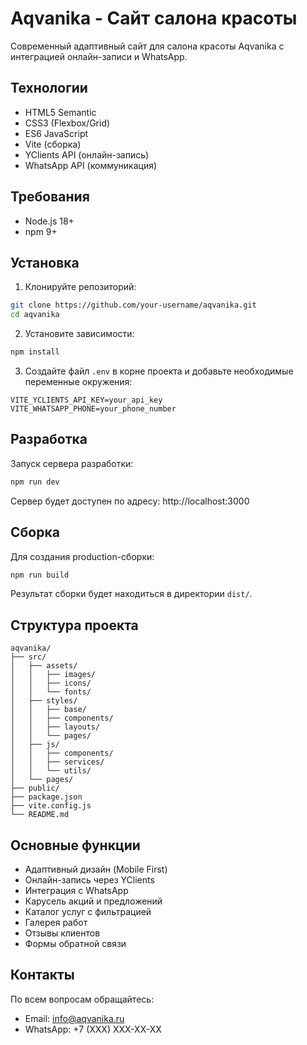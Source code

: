# Aqvanika - Сайт салона красоты

Современный адаптивный сайт для салона красоты Aqvanika с интеграцией онлайн-записи и WhatsApp.

## Технологии

- HTML5 Semantic
- CSS3 (Flexbox/Grid)
- ES6 JavaScript
- Vite (сборка)
- YClients API (онлайн-запись)
- WhatsApp API (коммуникация)

## Требования

- Node.js 18+
- npm 9+

## Установка

1. Клонируйте репозиторий:
```bash
git clone https://github.com/your-username/aqvanika.git
cd aqvanika
```

2. Установите зависимости:
```bash
npm install
```

3. Создайте файл `.env` в корне проекта и добавьте необходимые переменные окружения:
```env
VITE_YCLIENTS_API_KEY=your_api_key
VITE_WHATSAPP_PHONE=your_phone_number
```

## Разработка

Запуск сервера разработки:
```bash
npm run dev
```

Сервер будет доступен по адресу: http://localhost:3000

## Сборка

Для создания production-сборки:
```bash
npm run build
```

Результат сборки будет находиться в директории `dist/`.

## Структура проекта

```
aqvanika/
├── src/
│   ├── assets/
│   │   ├── images/
│   │   ├── icons/
│   │   └── fonts/
│   ├── styles/
│   │   ├── base/
│   │   ├── components/
│   │   ├── layouts/
│   │   └── pages/
│   ├── js/
│   │   ├── components/
│   │   ├── services/
│   │   └── utils/
│   └── pages/
├── public/
├── package.json
├── vite.config.js
└── README.md
```

## Основные функции

- Адаптивный дизайн (Mobile First)
- Онлайн-запись через YClients
- Интеграция с WhatsApp
- Карусель акций и предложений
- Каталог услуг с фильтрацией
- Галерея работ
- Отзывы клиентов
- Формы обратной связи

## Контакты

По всем вопросам обращайтесь:
- Email: info@aqvanika.ru
- WhatsApp: +7 (XXX) XXX-XX-XX 
